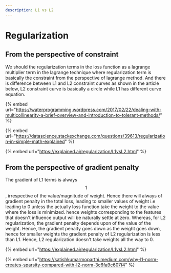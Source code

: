 ```yaml
---
description: L1 vs L2
---
```


# Regularization

## From the perspective of constraint

We should the regularization terms in the loss function as a lagrange multiplier term in the lagrange technique where regularization term is basically the constraint from the perspective of lagrange method. And there is difference between L1 and L2 constraint curves as shown in the article below, L2 constraint curve is basically a circle while L1 has different curve equation.&#x20;

{% embed url="https://waterprogramming.wordpress.com/2017/02/22/dealing-with-multicollinearity-a-brief-overview-and-introduction-to-tolerant-methods/" %}

{% embed url="https://datascience.stackexchange.com/questions/39613/regularization-in-simple-math-explained" %}

{% embed url="https://explained.ai/regularization/L1vsL2.html" %}

## From the perspective of gradient penalty

The gradient of L1 terms is always $$1$$, irrespective of the value/magnitude of weight. Hence there will always of gradient penalty in the total loss, leading to smaller values of weight i.e leading to 0 unless the actually loss function take the weight to the value where the loss is minimized. hence  weights corresponding to the features that doesn't influence output will be naturally settle at zero. Whereas, for L2 regularization, the gradient penalty depends upon of the value of the weight. Hence, the gradient penalty goes down as the weight goes down, hence for smaller weights the gradient penalty of L2 regularization is less than L1. Hence, L2 regularization doesn't take weights all the way to 0.

{% embed url="https://explained.ai/regularization/L1vsL2.html" %}

{% embed url="https://satishkumarmoparthi.medium.com/why-l1-norm-creates-sparsity-compared-with-l2-norm-3c6fa9c607f4" %}

